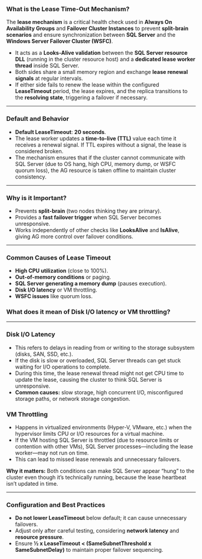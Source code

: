 ### **What is the Lease Time-Out Mechanism?**
The **lease mechanism** is a critical health check used in **Always On Availability Groups** and **Failover Cluster Instances** to prevent **split-brain scenarios** and ensure synchronization between **SQL Server** and the **Windows Server Failover Cluster (WSFC)**.

- It acts as a **Looks-Alive validation** between the **SQL Server resource DLL** (running in the cluster resource host) and a **dedicated lease worker thread** inside SQL Server.
- Both sides share a small memory region and exchange **lease renewal signals** at regular intervals.
- If either side fails to renew the lease within the configured **LeaseTimeout** period, the lease expires, and the replica transitions to the **resolving state**, triggering a failover if necessary.

---

### **Default and Behavior**
- **Default LeaseTimeout**: **20 seconds**.
- The lease worker updates a **time-to-live (TTL)** value each time it receives a renewal signal. If TTL expires without a signal, the lease is considered broken.
- The mechanism ensures that if the cluster cannot communicate with SQL Server (due to OS hang, high CPU, memory dump, or WSFC quorum loss), the AG resource is taken offline to maintain cluster consistency.

---

### **Why is it Important?**
- Prevents **split-brain** (two nodes thinking they are primary).
- Provides a **fast failover trigger** when SQL Server becomes unresponsive.
- Works independently of other checks like **LooksAlive** and **IsAlive**, giving AG more control over failover conditions.

---

### **Common Causes of Lease Timeout**
- **High CPU utilization** (close to 100%).
- **Out-of-memory conditions** or paging.
- **SQL Server generating a memory dump** (pauses execution).
- **Disk I/O latency** or VM throttling.
- **WSFC issues** like quorum loss.

### **What does it mean of **Disk I/O latency** or VM throttling?**
---
### **Disk I/O Latency**
- This refers to delays in reading from or writing to the storage subsystem (disks, SAN, SSD, etc.).
- If the disk is slow or overloaded, SQL Server threads can get stuck waiting for I/O operations to complete.
- During this time, the lease renewal thread might not get CPU time to update the lease, causing the cluster to think SQL Server is unresponsive.
- **Common causes:** slow storage, high concurrent I/O, misconfigured storage paths, or network storage congestion.

### **VM Throttling**
- Happens in virtualized environments (Hyper-V, VMware, etc.) when the hypervisor limits CPU or I/O resources for a virtual machine.
- If the VM hosting SQL Server is throttled (due to resource limits or contention with other VMs), SQL Server processes—including the lease worker—may not run on time.
- This can lead to missed lease renewals and unnecessary failovers.

**Why it matters:** Both conditions can make SQL Server appear “hung” to the cluster even though it’s technically running, because the lease heartbeat isn’t updated in time.

---

### **Configuration and Best Practices**
- **Do not lower LeaseTimeout** below default; it can cause unnecessary failovers.
- Adjust only after careful testing, considering **network latency** and **resource pressure**.
- Ensure **½ x LeaseTimeout < (SameSubnetThreshold x SameSubnetDelay)** to maintain proper failover sequencing.

